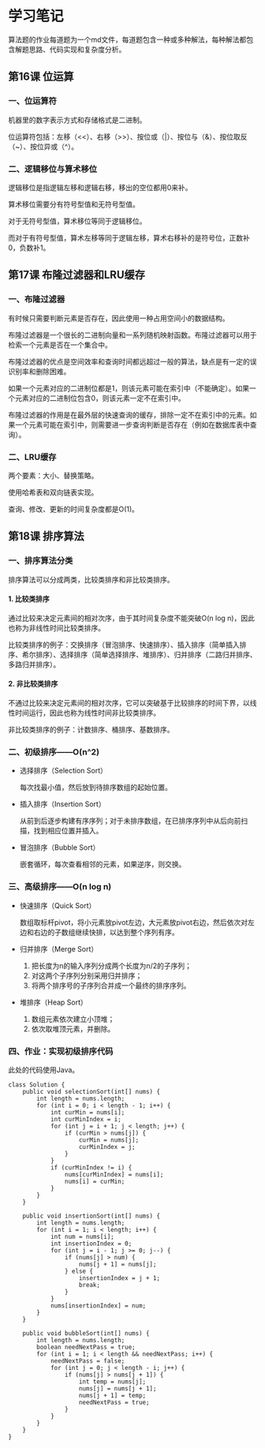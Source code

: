 # 学习笔记

算法题的作业每道题为一个md文件，每道题包含一种或多种解法，每种解法都包含解题思路、代码实现和复杂度分析。

## 第16课  位运算

### 一、位运算符

机器里的数字表示方式和存储格式是二进制。

位运算符包括：左移（<<）、右移（>>）、按位或（|）、按位与（&）、按位取反（~）、按位异或（^）。

### 二、逻辑移位与算术移位

逻辑移位是指逻辑左移和逻辑右移，移出的空位都用0来补。

算术移位需要分有符号型值和无符号型值。

对于无符号型值，算术移位等同于逻辑移位。

而对于有符号型值，算术左移等同于逻辑左移，算术右移补的是符号位，正数补0，负数补1。

## 第17课  布隆过滤器和LRU缓存

### 一、布隆过滤器

有时候只需要判断元素是否存在，因此使用一种占用空间小的数据结构。

布隆过滤器是一个很长的二进制向量和一系列随机映射函数。布隆过滤器可以用于检索一个元素是否在一个集合中。

布隆过滤器的优点是空间效率和查询时间都远超过一般的算法，缺点是有一定的误识别率和删除困难。

如果一个元素对应的二进制位都是1，则该元素可能在索引中（不能确定）。如果一个元素对应的二进制位包含0，则该元素一定不在索引中。

布隆过滤器的作用是在最外层的快速查询的缓存，排除一定不在索引中的元素。如果一个元素可能在索引中，则需要进一步查询判断是否存在（例如在数据库表中查询）。

### 二、LRU缓存

两个要素：大小、替换策略。

使用哈希表和双向链表实现。

查询、修改、更新的时间复杂度都是O(1)。

## 第18课  排序算法

### 一、排序算法分类

排序算法可以分成两类，比较类排序和非比较类排序。

#### 1. 比较类排序

通过比较来决定元素间的相对次序，由于其时间复杂度不能突破O(n log n)，因此也称为非线性时间比较类排序。

比较类排序的例子：交换排序（冒泡排序、快速排序）、插入排序（简单插入排序、希尔排序）、选择排序（简单选择排序、堆排序）、归并排序（二路归并排序、多路归并排序）。

#### 2. 非比较类排序

不通过比较来决定元素间的相对次序，它可以突破基于比较排序的时间下界，以线性时间运行，因此也称为线性时间非比较类排序。

非比较类排序的例子：计数排序、桶排序、基数排序。

### 二、初级排序——O(n^2)

- 选择排序（Selection Sort）

   每次找最小值，然后放到待排序数组的起始位置。

- 插入排序（Insertion Sort）

   从前到后逐步构建有序序列；对于未排序数组，在已排序序列中从后向前扫描，找到相应位置并插入。

- 冒泡排序（Bubble Sort）

   嵌套循环，每次查看相邻的元素，如果逆序，则交换。

### 三、高级排序——O(n log n)

- 快速排序（Quick Sort）

   数组取标杆pivot，将小元素放pivot左边，大元素放pivot右边，然后依次对左边和右边的子数组继续快排，以达到整个序列有序。

- 归并排序（Merge Sort）

   1. 把长度为n的输入序列分成两个长度为n/2的子序列；
   2. 对这两个子序列分别采用归并排序；
   3. 将两个排序号的子序列合并成一个最终的排序序列。

- 堆排序（Heap Sort）

   1. 数组元素依次建立小顶堆；
   2. 依次取堆顶元素，并删除。

### 四、作业：实现初级排序代码

此处的代码使用Java。

```
class Solution {
    public void selectionSort(int[] nums) {
        int length = nums.length;
        for (int i = 0; i < length - 1; i++) {
            int curMin = nums[i];
            int curMinIndex = i;
            for (int j = i + 1; j < length; j++) {
                if (curMin > nums[j]) {
                    curMin = nums[j];
                    curMinIndex = j;
                }
            }
            if (curMinIndex != i) {
                nums[curMinIndex] = nums[i];
                nums[i] = curMin;
            }
        }
    }

    public void insertionSort(int[] nums) {
        int length = nums.length;
        for (int i = 1; i < length; i++) {
            int num = nums[i];
            int insertionIndex = 0;
            for (int j = i - 1; j >= 0; j--) {
                if (nums[j] > num) {
                    nums[j + 1] = nums[j];
                } else {
                    insertionIndex = j + 1;
                    break;
                }
            }
            nums[insertionIndex] = num;
        }
    }

    public void bubbleSort(int[] nums) {
        int length = nums.length;
        boolean needNextPass = true;
        for (int i = 1; i < length && needNextPass; i++) {
            needNextPass = false;
            for (int j = 0; j < length - i; j++) {
                if (nums[j] > nums[j + 1]) {
                    int temp = nums[j];
                    nums[j] = nums[j + 1];
                    nums[j + 1] = temp;
                    needNextPass = true;
                }
            }
        }
    }
}
```
